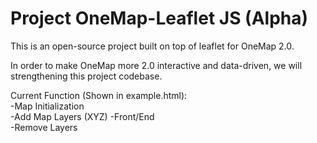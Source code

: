# Project OneMap-Leaflet JS (Alpha)

This is an open-source project built on top of leaflet for OneMap 2.0. 

In order to make OneMap more 2.0 interactive and data-driven, we will strengthening this project codebase.

Current Function (Shown in example.html):
<br />
-Map Initialization<br />
-Add Map Layers (XYZ) -Front/End<br />
-Remove Layers <br />